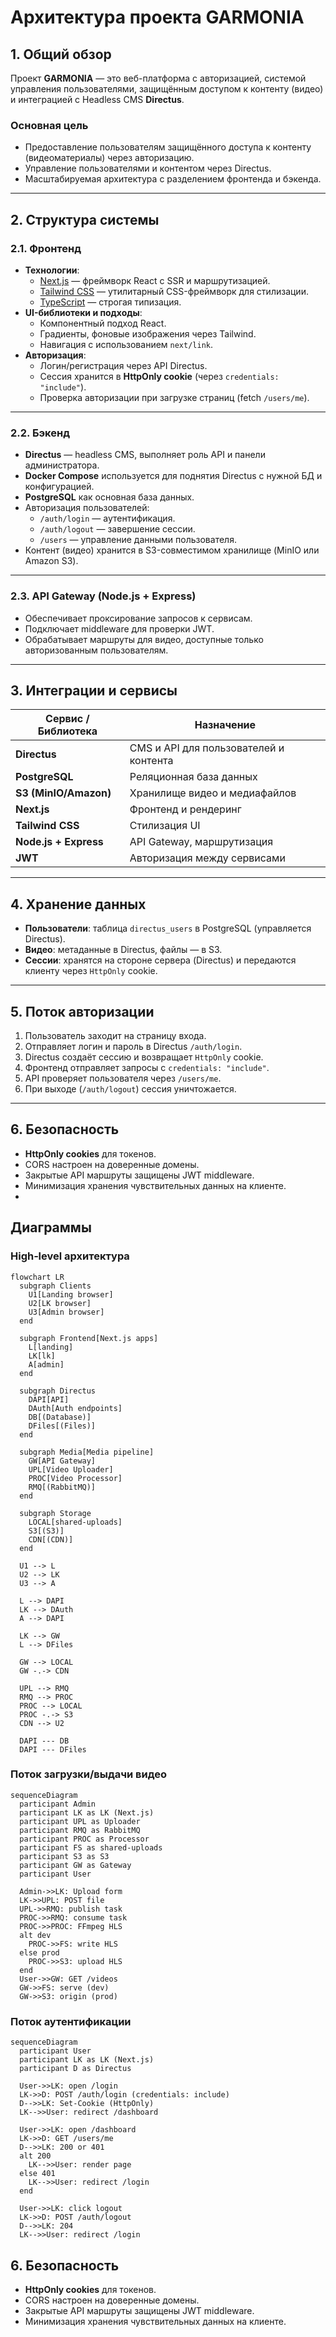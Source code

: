 # Архитектура проекта GARMONIA

## 1. Общий обзор
Проект **GARMONIA** — это веб-платформа с авторизацией, системой управления пользователями, защищённым доступом к контенту (видео) и интеграцией с Headless CMS **Directus**.

### Основная цель
- Предоставление пользователям защищённого доступа к контенту (видеоматериалы) через авторизацию.
- Управление пользователями и контентом через Directus.
- Масштабируемая архитектура с разделением фронтенда и бэкенда.

---

## 2. Структура системы

### 2.1. Фронтенд
- **Технологии**:
    - [Next.js](https://nextjs.org/) — фреймворк React с SSR и маршрутизацией.
    - [Tailwind CSS](https://tailwindcss.com/) — утилитарный CSS-фреймворк для стилизации.
    - [TypeScript](https://www.typescriptlang.org/) — строгая типизация.
- **UI-библиотеки и подходы**:
    - Компонентный подход React.
    - Градиенты, фоновые изображения через Tailwind.
    - Навигация с использованием `next/link`.
- **Авторизация**:
    - Логин/регистрация через API Directus.
    - Сессия хранится в **HttpOnly cookie** (через `credentials: "include"`).
    - Проверка авторизации при загрузке страниц (fetch `/users/me`).

---

### 2.2. Бэкенд
- **Directus** — headless CMS, выполняет роль API и панели администратора.
- **Docker Compose** используется для поднятия Directus с нужной БД и конфигурацией.
- **PostgreSQL** как основная база данных.
- Авторизация пользователей:
    - `/auth/login` — аутентификация.
    - `/auth/logout` — завершение сессии.
    - `/users` — управление данными пользователя.
- Контент (видео) хранится в S3-совместимом хранилище (MinIO или Amazon S3).

---

### 2.3. API Gateway (Node.js + Express)
- Обеспечивает проксирование запросов к сервисам.
- Подключает middleware для проверки JWT.
- Обрабатывает маршруты для видео, доступные только авторизованным пользователям.

---

## 3. Интеграции и сервисы

| Сервис / Библиотека | Назначение |
|--------------------|------------|
| **Directus**       | CMS и API для пользователей и контента |
| **PostgreSQL**     | Реляционная база данных |
| **S3 (MinIO/Amazon)** | Хранилище видео и медиафайлов |
| **Next.js**        | Фронтенд и рендеринг |
| **Tailwind CSS**   | Стилизация UI |
| **Node.js + Express** | API Gateway, маршрутизация |
| **JWT**            | Авторизация между сервисами |

---

## 4. Хранение данных
- **Пользователи**: таблица `directus_users` в PostgreSQL (управляется Directus).
- **Видео**: метаданные в Directus, файлы — в S3.
- **Сессии**: хранятся на стороне сервера (Directus) и передаются клиенту через `HttpOnly` cookie.

---

## 5. Поток авторизации

1. Пользователь заходит на страницу входа.
2. Отправляет логин и пароль в Directus `/auth/login`.
3. Directus создаёт сессию и возвращает `HttpOnly` cookie.
4. Фронтенд отправляет запросы с `credentials: "include"`.
5. API проверяет пользователя через `/users/me`.
6. При выходе (`/auth/logout`) сессия уничтожается.

---

## 6. Безопасность
- **HttpOnly cookies** для токенов.
- CORS настроен на доверенные домены.
- Закрытые API маршруты защищены JWT middleware.
- Минимизация хранения чувствительных данных на клиенте.
- 

## Диаграммы

### High‑level архитектура
```mermaid
flowchart LR
  subgraph Clients
    U1[Landing browser]
    U2[LK browser]
    U3[Admin browser]
  end

  subgraph Frontend[Next.js apps]
    L[landing]
    LK[lk]
    A[admin]
  end

  subgraph Directus
    DAPI[API]
    DAuth[Auth endpoints]
    DB[(Database)]
    DFiles[(Files)]
  end

  subgraph Media[Media pipeline]
    GW[API Gateway]
    UPL[Video Uploader]
    PROC[Video Processor]
    RMQ[(RabbitMQ)]
  end

  subgraph Storage
    LOCAL[shared-uploads]
    S3[(S3)]
    CDN[(CDN)]
  end

  U1 --> L
  U2 --> LK
  U3 --> A

  L --> DAPI
  LK --> DAuth
  A --> DAPI

  LK --> GW
  L --> DFiles

  GW --> LOCAL
  GW -.-> CDN

  UPL --> RMQ
  RMQ --> PROC
  PROC --> LOCAL
  PROC -.-> S3
  CDN --> U2

  DAPI --- DB
  DAPI --- DFiles
```

### Поток загрузки/выдачи видео
```mermaid
sequenceDiagram
  participant Admin
  participant LK as LK (Next.js)
  participant UPL as Uploader
  participant RMQ as RabbitMQ
  participant PROC as Processor
  participant FS as shared-uploads
  participant S3 as S3
  participant GW as Gateway
  participant User

  Admin->>LK: Upload form
  LK->>UPL: POST file
  UPL->>RMQ: publish task
  PROC->>RMQ: consume task
  PROC->>PROC: FFmpeg HLS
  alt dev
    PROC->>FS: write HLS
  else prod
    PROC->>S3: upload HLS
  end
  User->>GW: GET /videos
  GW->>FS: serve (dev)
  GW->>S3: origin (prod)
```

### Поток аутентификации
```mermaid
sequenceDiagram
  participant User
  participant LK as LK (Next.js)
  participant D as Directus

  User->>LK: open /login
  LK->>D: POST /auth/login (credentials: include)
  D-->>LK: Set-Cookie (HttpOnly)
  LK-->>User: redirect /dashboard

  User->>LK: open /dashboard
  LK->>D: GET /users/me
  D-->>LK: 200 or 401
  alt 200
    LK-->>User: render page
  else 401
    LK-->>User: redirect /login
  end

  User->>LK: click logout
  LK->>D: POST /auth/logout
  D-->>LK: 204
  LK-->>User: redirect /login
```

## 6. Безопасность
- **HttpOnly cookies** для токенов.
- CORS настроен на доверенные домены.
- Закрытые API маршруты защищены JWT middleware.
- Минимизация хранения чувствительных данных на клиенте.
